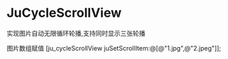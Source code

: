 # JuCycleScrollView

实现图片自动无限循环轮播,支持同时显示三张轮播

图片数组赋值
 [ju_cycleScrollView juSetScrollItem:@[@"1.jpg",@"2.jpeg"]];
